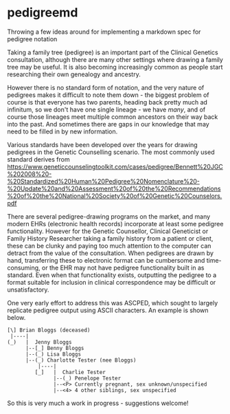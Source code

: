# pedigreemd
Throwing a few ideas around for implementing a markdown spec for pedigree notation

Taking a family tree (pedigree) is an important part of the Clinical Genetics consultation, although there are many other settings where drawing a family tree may be useful. It is also becoming increasingly common as people start researching their own genealogy and ancestry.

However there is no standard form of notation, and the very nature of pedigrees makes it difficult to note them down - the biggest problem of course is that everyone has two parents, heading back pretty much ad infinitum, so we don't have one single lineage - we have *many*, and of course those lineages meet multiple common ancestors on their way back into the past. And sometimes there are gaps in our knowledge that may need to be filled in by new information.

Various standards have been developed over the years for drawing pedigrees in the Genetic Counselling scenario. The most commonly used standard derives from https://www.geneticcounselingtoolkit.com/cases/pedigree/Bennett%20JGC%202008%20-%20Standardized%20Human%20Pedigree%20Nomenclature%20-%20Update%20and%20Assessment%20of%20the%20Recommendations%20of%20the%20National%20Society%20of%20Genetic%20Counselors.pdf

There are several pedigree-drawing programs on the market, and many modern EHRs (electronic health records) incorporate at least some pedigree functionality. However for the Genetic Counsellor, Clinical Geneticist or Family History Researcher taking a family history from a patient or client, these can be clunky and paying too much attention to the computer can detract from the value of the consultation. When pedigrees are drawn by hand, transferring these to electronic format can be cumbersome and time-consuming, or the EHR may not have pedigree functionality built in as standard. Even when that functionality exists, outputting the pedigree to a format suitable for inclusion in clinical correspondence may be difficult or unsatisfactory.

One very early effort to address this was ASCPED, which sought to largely replicate pedigree output using ASCII characters. An example is shown below.
~~~
[\] Brian Bloggs (deceased)
 |----|
(_)   |  Jenny Bloggs
      |--[_] Benny Bloggs
      |--(_) Lisa Bloggs
      |--(_) Charlotte Tester (nee Bloggs)
          |----|
         [_]   |  Charlie Tester
               |--(_) Penelope Tester
               |--<P> Currently pregnant, sex unknown/unspecified
               |--<4> 4 other siblings, sex unspecified
~~~


So this is very much a work in progress - suggestions welcome!
